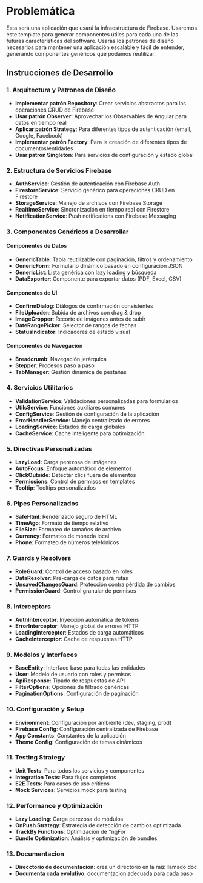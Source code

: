 
# Problemática

Esta será una aplicación que usará la infraestructura de Firebase. Usaremos este template para generar componentes útiles para cada una de las futuras características del software. Usarás los patrones de diseño necesarios para mantener una aplicación escalable y fácil de entender, generando componentes genéricos que podamos reutilizar.

## Instrucciones de Desarrollo

### 1. Arquitectura y Patrones de Diseño

- **Implementar patrón Repository**: Crear servicios abstractos para las operaciones CRUD de Firebase
- **Usar patrón Observer**: Aprovechar los Observables de Angular para datos en tiempo real
- **Aplicar patrón Strategy**: Para diferentes tipos de autenticación (email, Google, Facebook)
- **Implementar patrón Factory**: Para la creación de diferentes tipos de documentos/entidades
- **Usar patrón Singleton**: Para servicios de configuración y estado global

### 2. Estructura de Servicios Firebase

- **AuthService**: Gestión de autenticación con Firebase Auth
- **FirestoreService**: Servicio genérico para operaciones CRUD en Firestore
- **StorageService**: Manejo de archivos con Firebase Storage
- **RealtimeService**: Sincronización en tiempo real con Firestore
- **NotificationService**: Push notifications con Firebase Messaging

### 3. Componentes Genéricos a Desarrollar

#### Componentes de Datos
- **GenericTable**: Tabla reutilizable con paginación, filtros y ordenamiento
- **GenericForm**: Formulario dinámico basado en configuración JSON
- **GenericList**: Lista genérica con lazy loading y búsqueda
- **DataExporter**: Componente para exportar datos (PDF, Excel, CSV)

#### Componentes de UI
- **ConfirmDialog**: Diálogos de confirmación consistentes
- **FileUploader**: Subida de archivos con drag & drop
- **ImageCropper**: Recorte de imágenes antes de subir
- **DateRangePicker**: Selector de rangos de fechas
- **StatusIndicator**: Indicadores de estado visual

#### Componentes de Navegación
- **Breadcrumb**: Navegación jerárquica
- **Stepper**: Procesos paso a paso
- **TabManager**: Gestión dinámica de pestañas

### 4. Servicios Utilitarios

- **ValidationService**: Validaciones personalizadas para formularios
- **UtilsService**: Funciones auxiliares comunes
- **ConfigService**: Gestión de configuración de la aplicación
- **ErrorHandlerService**: Manejo centralizado de errores
- **LoadingService**: Estados de carga globales
- **CacheService**: Cache inteligente para optimización

### 5. Directivas Personalizadas

- **LazyLoad**: Carga perezosa de imágenes
- **AutoFocus**: Enfoque automático de elementos
- **ClickOutside**: Detectar clics fuera de elementos
- **Permissions**: Control de permisos en templates
- **Tooltip**: Tooltips personalizados

### 6. Pipes Personalizados

- **SafeHtml**: Renderizado seguro de HTML
- **TimeAgo**: Formato de tiempo relativo
- **FileSize**: Formateo de tamaños de archivo
- **Currency**: Formateo de moneda local
- **Phone**: Formateo de números telefónicos

### 7. Guards y Resolvers

- **RoleGuard**: Control de acceso basado en roles
- **DataResolver**: Pre-carga de datos para rutas
- **UnsavedChangesGuard**: Protección contra pérdida de cambios
- **PermissionGuard**: Control granular de permisos

### 8. Interceptors

- **AuthInterceptor**: Inyección automática de tokens
- **ErrorInterceptor**: Manejo global de errores HTTP
- **LoadingInterceptor**: Estados de carga automáticos
- **CacheInterceptor**: Cache de respuestas HTTP

### 9. Modelos y Interfaces

- **BaseEntity**: Interface base para todas las entidades
- **User**: Modelo de usuario con roles y permisos
- **ApiResponse**: Tipado de respuestas de API
- **FilterOptions**: Opciones de filtrado genéricas
- **PaginationOptions**: Configuración de paginación

### 10. Configuración y Setup

- **Environment**: Configuración por ambiente (dev, staging, prod)
- **Firebase Config**: Configuración centralizada de Firebase
- **App Constants**: Constantes de la aplicación
- **Theme Config**: Configuración de temas dinámicos

### 11. Testing Strategy

- **Unit Tests**: Para todos los servicios y componentes
- **Integration Tests**: Para flujos completos
- **E2E Tests**: Para casos de uso críticos
- **Mock Services**: Servicios mock para testing

### 12. Performance y Optimización

- **Lazy Loading**: Carga perezosa de módulos
- **OnPush Strategy**: Estrategia de detección de cambios optimizada
- **TrackBy Functions**: Optimización de *ngFor
- **Bundle Optimization**: Análisis y optimización de bundles


### 13. Documentacion

- **Direcctorio de documentacion**: crea un directorio en la raiz llamado doc
- **Documenta cada evolutivo**: documentacion adecuada para cada paso